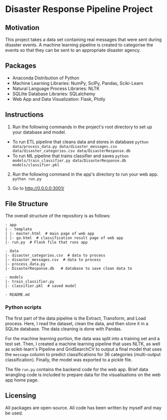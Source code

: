 # Disaster Response Pipeline Project

## Motivation
This project takes a data set containing real messages that were sent during disaster events. A machine learning pipeline is created to categorise the events so that they can be sent to an appropriate disaster agency.

## Packages
-   Anaconda Distribution of Python
-   Machine Learning Libraries: NumPy, SciPy, Pandas, Sciki-Learn
-   Natural Language Process Libraries: NLTK
-   SQLlite Database Libraries: SQLalchemy
-   Web App and Data Visualization: Flask, Plotly

## Instructions
1. Run the following commands in the project's root directory to set up your database and model.

- To run ETL pipeline that cleans data and stores in database
`python data/process_data.py data/disaster_messages.csv data/disaster_categories.csv data/DisasterResponse.db`
- To run ML pipeline that trains classifier and saves
`python models/train_classifier.py data/DisasterResponse.db models/classifier.pkl`

2. Run the following command in the app's directory to run your web app.
`python run.py`

3. Go to http://0.0.0.0:3001/

## File Structure
The overall structure of the repository is as follows:
```
- app
| - template
| |- master.html  # main page of web app
| |- go.html  # classification result page of web app
|- run.py  # Flask file that runs app

- data
|- disaster_categories.csv  # data to process 
|- disaster_messages.csv  # data to process
|- process_data.py
|- DisasterResponse.db   # database to save clean data to

- models
|- train_classifier.py
|- classifier.pkl  # saved model 

- README.md
```
### Python scripts
The first part of the data pipeline is the Extract, Transform, and Load process. Here, I read the dataset, clean the data, and then store it in a SQLite database. The data cleaning is done with Pandas.

For the machine learning portion, the data was split into a training set and a test set. Then, I created a machine learning pipeline that uses NLTK, as well as scikit-learn's Pipeline and GridSearchCV to output a final model that uses the `message` column to predict classifications for 36 categories (multi-output classification). Finally, the model was exported to a pickle file.

The file `run.py` contains the backend code for the web app. Brief data wrangling code is included to prepare data for the visualisations on the web app home page.

## Licensing
All packages are open-source. All code has been written by myself and may be used.
